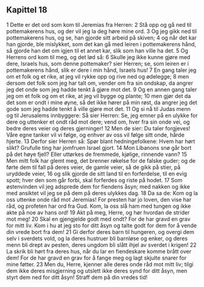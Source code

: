 ## Kapittel 18

1 Dette er det ord som kom til Jeremias fra Herren:
2 Stå opp og gå ned til pottemakerens hus, og der vil jeg la deg høre mine ord.
3 Og jeg gikk ned til pottemakerens hus, og se, han gjorde sitt arbeid på skiven;
4 og når det kar han gjorde, ble mislykket, som det kan gå med leiren i pottemakerens hånd, så gjorde han det om igjen til et annet kar, slik som han ville ha det.
5 Og Herrens ord kom til meg, og det lød så:
6 Skulle jeg ikke kunne gjøre med dere, Israels hus, som denne pottemaker? sier Herren; se, som leiren er i pottemakerens hånd, slik er dere i min hånd, Israels hus!
7 En gang taler jeg om et folk og et rike, at jeg vil rykke opp og rive ned og ødelegge;
8 men dersom det folk som jeg har talt om, vender om fra sin ondskap, da angrer jeg det onde som jeg hadde tenkt å gjøre mot det.
9 Og en annen gang taler jeg om et folk og om et rike, at jeg vil bygge og plante;
10 men gjør det da det som er ondt i mine øyne, så det ikke hører på min røst, da angrer jeg det gode som jeg hadde tenkt å ville gjøre mot det.
11 Og si nå til Judas menn og til Jerusalems innbyggere: Så sier Herren: Se, jeg emner på en ulykke for dere og uttenker et ondt råd mot dere; vend om, hver fra sin onde vei, og bedre deres veier og deres gjerninger!
12 Men de sier: Du taler forgjeves! Våre egne tanker vil vi følge, og enhver av oss vil følge sitt onde, hårde hjerte.
13 Derfor sier Herren så: Spør blant hedningefolkene: Hvem har hørt slikt? Grufulle ting har jomfruen Israel gjort.
14 Mon Libanons snø går bort på det høye fjell? Eller uttørkes de fremmede, kjølige, rinnende vann?
15 Men mitt folk har glemt meg, det brenner røkelse for de falske guder; og de førte dem til fall på deres veier, de gamle veier, så de gikk på stier, på uryddede veier,
16 og slik gjorde de sitt land til en forferdelse, til en evig spott; hver den som går forbi, skal forferdes og riste på hodet.
17 Som østenvinden vil jeg adsprede dem for fiendens åsyn; med nakken og ikke med ansiktet vil jeg se på dem på deres ulykkes dag.
18 Da sa de: Kom og la oss uttenke onde råd mot Jeremias! For presten har jo loven, den vise har råd, og profeten har ord fra Gud. Kom, la oss slå ham med tungen og ikke akte på noe av hans ord!
19 Akt på meg, Herre, og hør hvordan de strider mot meg!
20 Skal en gjengjelde godt med ondt? For de har gravd en grav for mitt liv. Kom i hu at jeg sto for ditt åsyn og talte godt for dem for å vende din vrede bort fra dem!
21 Gi derfor deres barn til hungeren, og overgi dem selv i sverdets vold, og la deres hustruer bli barnløse og enker, og deres menn bli drept av pesten, deres ungdom bli slått ihjel av sverdet i krigen!
22 La skrik bli hørt fra deres hus, når du lar en fiendeskare komme brått over dem! For de har gravd en grav for å fange meg og lagt skjulte snarer for mine føtter.
23 Men du, Herre, kjenner alle deres onde råd mot mitt liv; tilgi dem ikke deres misgjerning og utslett ikke deres synd for ditt åsyn, men styrt dem ned for ditt åsyn! Straff dem på din vredes tid!
